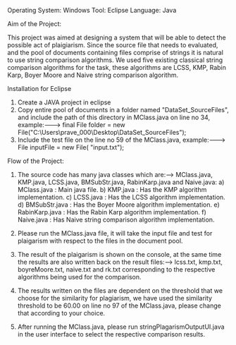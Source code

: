Operating System: 	Windows
Tool:        Eclipse
Language: 		Java


Aim of the Project:

This project was aimed at designing a system that will be able to detect the possible act of plaigiarism. Since the source file that needs to evaluated, and the pool of
documents containing files comprise of strings it is natural to use string comparison algorithms. We used five existing classical string comparison algorithms for the task,
these algorithms are LCSS, KMP, Rabin Karp, Boyer Moore and Naive string comparison algorithm.

Installation for Eclipse

1.	Create a JAVA project in eclipse
2.	Copy entire pool of documents in a folder named "DataSet_SourceFiles", and include the path of this directory in MClass.java
    on line no 34, example:---> final File folder = new File("C:\\Users\\prave_000\\Desktop\\DataSet_SourceFiles"); 
3.  Include the test file on the line no 59 of the MClass.java, example:---> File inputFile = new File( "input.txt"); 

Flow of the Project:
	
1. The source code has many java classes which are:--> MClass.java, KMP.java, LCSS.java, BMSubStr.java, RabinKarp.java and Naive.java:
   a) MClass.java : Main java file.
   b) KMP.java : Has the KMP algorithm implementation.
   c) LCSS.java : Has the LCSS algorithm implementation.
   d) BMSubStr.java : Has the Boyer Moore algorithm implementation.
   e) RabinKarp.java : Has the Rabin Karp algorithm implementation.
   f) Naive.java : Has Naive string comparison algorithm implementation.
   
2. Please run the MClass.java file, it will take the input file and test for plaigarism with respect to
   the files in the document pool.
3. The result of the plaigarism is shown on the console, at the same time the results are also written back
   on the result files:--> lcss.txt, kmp.txt, boyreMoore.txt, naive.txt and rk.txt corresponding to the respective
   algorithms being used for the comparison.
4. The results written on the files are dependent on the threshold that we choose for the similarity for plagiarism,
   we have used the similarity threshold to be 60.00 on line no  97 of the MClass.java, please change that
   according to your choice.
5. After running the MClass.java, please run stringPlagarismOutputUI.java in the user interface to select the respective 
   comparison results.


